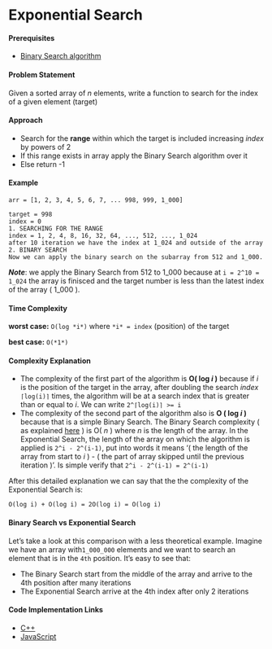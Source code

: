 # Exponential Search

#### Prerequisites

- [Binary Search algorithm](https://github.com/faridevnz/Algorithms-Explanation/blob/master/en/Search%20Algorithms/Binary%20Search.md)

#### Problem Statement

Given a sorted array of _n_ elements, write a function to search for the index of a given element (target)

#### Approach

- Search for the **range** within which the target is included increasing _index_ by powers of 2
- If this range exists in array apply the Binary Search algorithm over it
- Else return -1

#### Example

    arr = [1, 2, 3, 4, 5, 6, 7, ... 998, 999, 1_000]

    target = 998
    index = 0
    1. SEARCHING FOR THE RANGE
    index = 1, 2, 4, 8, 16, 32, 64, ..., 512, ..., 1_024
    after 10 iteration we have the index at 1_024 and outside of the array
    2. BINARY SEARCH
    Now we can apply the binary search on the subarray from 512 and 1_000.

**_Note_**: we apply the Binary Search from 512 to 1_000 because at `i = 2^10 = 1_024` the array is finisced and the target number is less than the latest index of the array ( 1_000 ).

#### Time Complexity

**worst case:** `O(log *i*)` where `*i* = index` (position) of the target

**best case:** `O(*1*)`

#### Complexity Explanation

- The complexity of the first part of the algorithm is **O( log _i_ )** because if _i_ is the position of the target in the array, after doubling the search _index_ `⌈log(i)⌉` times, the algorithm will be at a search index that is greater than or equal to _i_. We can write `2^⌈log(i)⌉ >= i`
- The complexity of the second part of the algorithm also is **O ( log _i_ )** because that is a simple Binary Search. The Binary Search complexity ( as explained [here](https://github.com/faridevnz/Algorithms-Explanation/blob/master/en/Search%20Algorithms/Binary%20Search.md) ) is O( _n_ ) where _n_ is the length of the array. In the Exponential Search, the length of the array on which the algorithm is applied is `2^i - 2^(i-1)`, put into words it means ‘( the length of the array from start to _i_ ) - ( the part of array skipped until the previous iteration )’. Is simple verify that `2^i - 2^(i-1) = 2^(i-1)`

After this detailed explanation we can say that the the complexity of the Exponential Search is:

    O(log i) + O(log i) = 2O(log i) = O(log i)

#### Binary Search vs Exponential Search

Let’s take a look at this comparison with a less theoretical example. Imagine we have an array with`1_000_000` elements and we want to search an element that is in the `4th` position. It’s easy to see that:

- The Binary Search start from the middle of the array and arrive to the 4th position after many iterations
- The Exponential Search arrive at the 4th index after only 2 iterations

#### Code Implementation Links

- [C++](https://github.com/TheAlgorithms/C-Plus-Plus/blob/master/search/exponential_search.cpp)
- [JavaScript](https://github.com/TheAlgorithms/Javascript/blob/master/Search/ExponentialSearch.js)
